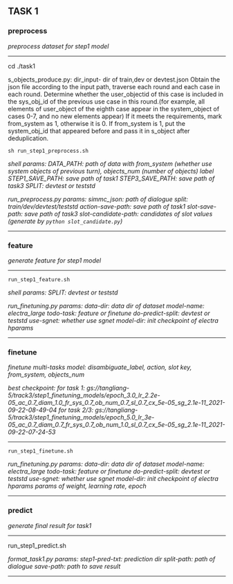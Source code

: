 
## TASK 1
### preprocess
*preprocess dataset for step1 model*
***

cd ./task1

s_objects_produce.py:
dir_input- dir of train,dev or devtest.json
Obtain the json file according to the input path, traverse each round and each  case in each round. Determine whether the user_objectid of this case is included in the sys_obj_id of the previous use case in this round.(for example, all elements of user_object of the eighth case appear in the system_object of cases 0-7, and no new elements appear) If it meets the requirements, mark from_system as 1, otherwise it is 0. If from_system is 1, put the system_obj_id that appeared before and pass it in s_object after deduplication.

`sh run_step1_preprocess.sh`

*shell params:
DATA_PATH: path of data with from_system (whether use system objects of  previous turn), objects_num (number of objects) label
STEP1_SAVE_PATH: save path of task1
STEP3_SAVE_PATH: save path of task3
SPLIT: devtest or teststd*

*run_preprocess.py params:
simmc_json: path of dialogue
split: train/dev/devtest/teststd
action-save-path: save path of task1
slot-save-path: save path of task3
slot-candidate-path: candidates of slot values (generate by `python slot_candidate.py`)*
***

### feature
*generate feature for step1 model*
***
`run_step1_feature.sh`

*shell params:
SPLIT: devtest or teststd*

*run_finetuning.py params:
 data-dir: data dir of dataset
 model-name: electra_large 
 todo-task: feature or finetune 
 do-predict-split: devtest or teststd
 use-sgnet: whether use sgnet 
 model-dir: init checkpoint of electra 
 hparams*
***

### finetune
*finetune multi-tasks model: disambiguate_label, action, slot key, from_system, objects_num*

*best checkpoint:
for task 1: gs://tangliang-5/track3/step1_finetuning_models/epoch_3.0_lr_2.2e-05_ac_0.7_diam_1.0_fr_sys_0.7_ob_num_0.7_sl_0.7_cx_5e-05_sg_2.1e-11_2021-09-22-08-49-04*
*for task 2/3: gs://tangliang-5/track3/step1_finetuning_models/epoch_5.0_lr_3e-05_ac_0.7_diam_0.7_fr_sys_0.7_ob_num_1.0_sl_0.7_cx_5e-05_sg_2.1e-11_2021-09-22-07-24-53*
***

`run_step1_finetune.sh`

*run_finetuning.py params:
 data-dir: data dir of dataset
 model-name: electra_large 
 todo-task: feature or finetune 
 do-predict-split: devtest or teststd
 use-sgnet: whether use sgnet 
 model-dir: init checkpoint of electra 
 hparams  params of weight, learning rate, epoch*

***
### predict
*generate final result for task1*
***
run_step1_predict.sh

*format_task1.py params:
 step1-pred-txt: prediction dir
 split-path: path of dialogue
 save-path: path to save result*
***
